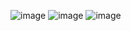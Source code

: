 ![image](https://github.com/user-attachments/assets/3fb10ddd-cd6c-4edb-aefc-7b5dc1df0371) ![image](https://github.com/user-attachments/assets/392273ce-64f9-48dd-99ce-b1de5fba5ebe) ![image](https://github.com/user-attachments/assets/d6fc3510-ba80-46d2-8539-955e36766a61)



